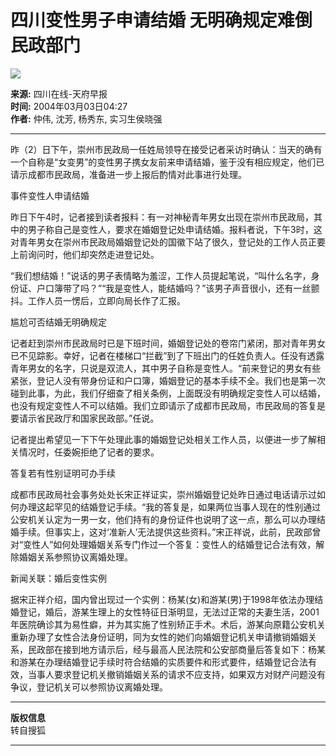 # 四川变性男子申请结婚 无明确规定难倒民政部门

![](https://photo.sohu.com/2004/03/03/51/Img219275184.jpg)

**来源:** 四川在线-天府早报  
**时间:** 2004年03月03日04:27  
**作者:** 仲伟, 沈芳, 杨秀东, 实习生侯晓强  

---

昨（2）日下午，崇州市民政局一任姓局领导在接受记者采访时确认：当天的确有一个自称是“女变男”的变性男子携女友前来申请结婚，鉴于没有相应规定，他们已请示成都市民政局，准备进一步上报后酌情对此事进行处理。

事件变性人申请结婚

昨日下午4时，记者接到读者报料：有一对神秘青年男女出现在崇州市民政局，其中的男子称自己是变性人，要求在婚姻登记处申请结婚。报料者说，下午3时，这对青年男女在崇州市民政局婚姻登记处的国徽下站了很久，登记处的工作人员正要上前询问时，他们却突然走进登记处。

“我们想结婚！”说话的男子表情略为羞涩，工作人员提起笔说，“叫什么名字，身份证、户口簿带了吗？”“我是变性人，能结婚吗？”该男子声音很小，还有一丝颤抖。工作人员一愣后，立即向局长作了汇报。

尴尬可否结婚无明确规定

记者赶到崇州市民政局时已是下班时间，婚姻登记处的卷帘门紧闭，那对青年男女已不见踪影。幸好，记者在楼梯口“拦截”到了下班出门的任姓负责人。任没有透露青年男女的名字，只说是双流人，其中男子自称是变性人。“前来登记的男女有些紧张，登记人没有带身份证和户口簿，婚姻登记的基本手续不全。我们也是第一次碰到此事，为此，我们仔细查了相关条例，上面既没有明确规定变性人可以结婚，也没有规定变性人不可以结婚。我们立即请示了成都市民政局，市民政局的答复是要请示省民政厅和国家民政部。”任说。

记者提出希望见一下下午处理此事的婚姻登记处相关工作人员，以便进一步了解相关情况时，任委婉拒绝了记者的要求。

答复若有性别证明可办手续

成都市民政局社会事务处处长宋正祥证实，崇州婚姻登记处昨日通过电话请示过如何办理这起罕见的结婚登记手续。“我的答复是，如果两位当事人现在的性别通过公安机关认定为一男一女，他们持有的身份证件也说明了这一点，那么可以办理结婚手续。但事实上，这对‘准新人’无法提供这些资料。”宋正祥说，此前，民政部曾对“变性人”如何处理婚姻关系专门作过一个答复：变性人的结婚登记合法有效，解除婚姻关系参照协议离婚处理。

新闻关联：婚后变性实例

据宋正祥介绍，国内曾出现过一个实例：杨某(女)和游某(男)于1998年依法办理结婚登记，婚后，游某生理上的女性特征日渐明显，无法过正常的夫妻生活，2001年医院确诊其为易性癖，并为其实施了性别矫正手术。术后，游某向原籍公安机关重新办理了女性合法身份证明，同为女性的她们向婚姻登记机关申请撤销婚姻关系，民政部在接到地方请示后，经与最高人民法院和公安部商量后答复如下：杨某和游某在办理结婚登记手续时符合结婚的实质要件和形式要件，结婚登记合法有效，当事人要求登记机关撤销婚姻关系的请求不应支持，如果双方对财产问题没有争议，登记机关可以参照协议离婚处理。

---

**版权信息**  
转自搜狐

---
<!-- tcd_original_link http://news.sohu.com/2004/03/03/25/news219272526.shtml -->
